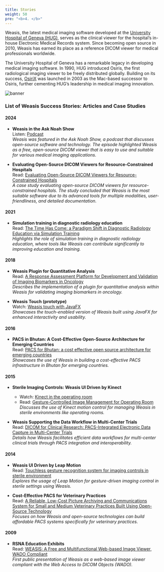 ```yaml
---
title: Stories
weight: 50
pre: "<b>4. </b>"
---
```

Weasis, the latest medical imaging software developed at the [University Hospital of Geneva (HUG)](https://www.hug.ch/en), serves as the clinical viewer for the hospital’s in-house Electronic Medical Records system. Since becoming open source in 2010, Weasis has earned its place as a reference DICOM viewer for medical professionals worldwide.

The University Hospital of Geneva has a remarkable legacy in developing medical imaging software. In 1990, HUG introduced Osiris, the first radiological imaging viewer to be freely distributed globally. Building on its success, [OsiriX](https://www.osirix-viewer.com/about/story/) was launched in 2003 as the Mac-based successor to Osiris, further cementing HUG’s leadership in medical imaging innovation.

![banner](/images/weasis-banner.jpg?classes=border)

### List of Weasis Success Stories: Articles and Case Studies

#### 2024
- **Weasis in the Ask Noah Show**<br>
  Listen: [Podcast](https://podcast.asknoahshow.com/298?t=2600)<br>
  _Weasis was featured in the Ask Noah Show, a podcast that discusses open-source software and technology. The episode highlighted Weasis as a free, open-source DICOM viewer that is easy to use and suitable for various medical imaging applications._

- **Evaluating Open-Source DICOM Viewers for Resource-Constrained Hospitals**<br>
  Read: [Evaluating Open-Source DICOM Viewers for Resource-Constrained Hospitals](https://www.diva-portal.org/smash/get/diva2:1904307/FULLTEXT01.pdf)<br>
  _A case study evaluating open-source DICOM viewers for resource-constrained hospitals. The study concluded that Weasis is the most suitable software due to its advanced tools for multiple modalities, user-friendliness, and detailed documentation._

#### 2021
- **Simulation training in diagnostic radiology education**<br>
  Read: [The Time Has Come: a Paradigm Shift in Diagnostic Radiology Education via Simulation Training](https://pmc.ncbi.nlm.nih.gov/articles/PMC7886946/)<br>
  _Highlights the role of simulation training in diagnostic radiology education, where tools like Weasis can contribute significantly to improving education and training._

#### 2018
- **Weasis Plugin for Quantitative Analysis**<br>
  Read: [A Response Assessment Platform for Development and Validation of Imaging Biomarkers in Oncology](https://www.researchgate.net/publication/326619646_A_Response_Assessment_Platform_for_Development_and_Validation_of_Imaging_Biomarkers_in_Oncology)<br>
  _Describes the implementation of a plugin for quantitative analysis within Weasis for validating imaging biomarkers in oncology._

- **Weasis Touch (prototype)**<br>
  Watch: [Weasis touch with JavaFX](touch)<br>
  _Showcases the touch-enabled version of Weasis built using JavaFX for enhanced interactivity and usability._

#### 2016
- **PACS in Bhutan: A Cost-Effective Open-Source Architecture for Emerging Countries**<br>
  Read: [PACS for Bhutan: a cost effective open source architecture for emerging countries](https://link.springer.com/article/10.1007%2Fs13244-016-0512-7)<br>
  _Showcases the use of Weasis in building a cost-effective PACS infrastructure in Bhutan for emerging countries._

#### 2015
- **Sterile Imaging Controls: Weasis UI Driven by Kinect**
  - Watch: [Kinect in the operating room](https://www.youtube.com/watch?v=AeS12uMKvrE)
  - Read: [Gesture-Controlled Image Management for Operating Room](https://www.ncbi.nlm.nih.gov/pmc/articles/PMC4833285/)
    _Discusses the use of Kinect motion control for managing Weasis in sterile environments like operating rooms._

- **Weasis Supporting the Data Workflow in Multi-Center Trials**<br>
  Read: [DICOM for Clinical Research: PACS-Integrated Electronic Data Capture in Multi-Center Trials](https://www.ncbi.nlm.nih.gov/pmc/articles/PMC4570903/)<br>
  _Details how Weasis facilitates efficient data workflows for multi-center clinical trials through PACS integration and interoperability._

#### 2014
- **Weasis UI Driven by Leap Motion**<br>
  Read: [Touchless gesture recognition system for imaging controls in sterile environment](https://open.library.ubc.ca/cIRcle/collections/ubctheses/24/items/1.0167492)<br>
  _Explores the usage of Leap Motion for gesture-driven imaging control in sterile settings using Weasis._

- **Cost-Effective PACS for Veterinary Practices**<br>
  Read: [A Reliable, Low-Cost Picture Archiving and Communications System for Small and Medium Veterinary Practices Built Using Open-Source Technology](https://www.ncbi.nlm.nih.gov/pmc/articles/PMC4171423/)<br>
  _Focuses on how Weasis and open-source technologies can build affordable PACS systems specifically for veterinary practices._

#### 2009
- **RSNA Education Exhibits**<br>
  Read: [WEASIS: A Free and Multifunctional Web-based Image Viewer, WADO Compliant](https://archive.rsna.org/2009/8011058.html)<br>
  _First public presentation of Weasis as a web-based image viewer compliant with the Web Access to DICOM Objects (WADO)._